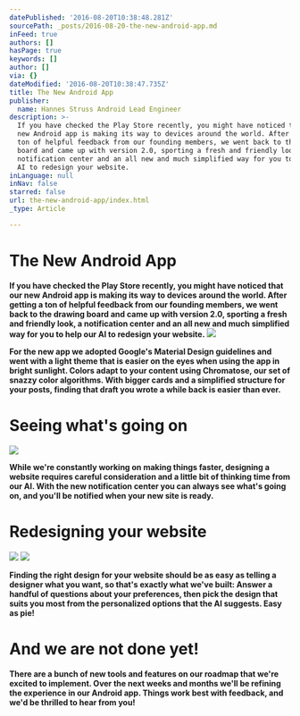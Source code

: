 ```yaml
---
datePublished: '2016-08-20T10:38:48.281Z'
sourcePath: _posts/2016-08-20-the-new-android-app.md
inFeed: true
authors: []
hasPage: true
keywords: []
author: []
via: {}
dateModified: '2016-08-20T10:38:47.735Z'
title: The New Android App
publisher:
  name: Hannes Struss Android Lead Engineer
description: >-
  If you have checked the Play Store recently, you might have noticed that our
  new Android app is making its way to devices around the world. After getting a
  ton of helpful feedback from our founding members, we went back to the drawing
  board and came up with version 2.0, sporting a fresh and friendly look, a
  notification center and an all new and much simplified way for you to help our
  AI to redesign your website.
inLanguage: null
inNav: false
starred: false
url: the-new-android-app/index.html
_type: Article

---
```

# **The New Android App**

**If you have checked the Play Store recently, you might have noticed that our new Android app is making its way to devices around the world. After getting a ton of helpful feedback from our founding members, we went back to the drawing board and came up with version 2.0, sporting a fresh and friendly look, a notification center and an all new and much simplified way for you to help our AI to redesign your website.**
![](https://the-grid-user-content.s3-us-west-2.amazonaws.com/f4fec607-d4b5-4281-8d80-c94abe0161cb.png)

**For the new app we adopted Google's Material Design guidelines and went with a light theme that is easier on the eyes when using the app in bright sunlight. Colors adapt to your content using Chromatose, our set of snazzy color algorithms. With bigger cards and a simplified structure for your posts, finding that draft you wrote a while back is easier than ever.**

# **Seeing what's going on**
![](https://the-grid-user-content.s3-us-west-2.amazonaws.com/b66336c6-f65f-48a1-90e8-c4ce9e152c35.png)

**While we're constantly working on making things faster, designing a website requires careful consideration and a little bit of thinking time from our AI. With the new notification center you can always see what's going on, and you'll be notified when your new site is ready.**

# **Redesigning your website**
![](https://the-grid-user-content.s3-us-west-2.amazonaws.com/da1eee7c-3e10-4eef-a540-90ba9e30579a.png)
![](https://the-grid-user-content.s3-us-west-2.amazonaws.com/fd2ea51e-bda5-4e4d-bd0c-336753543808.png)

**Finding the right design for your website should be as easy as telling a designer what you want, so that's exactly what we've built: Answer a handful of questions about your preferences, then pick the design that suits you most from the personalized options that the AI suggests. Easy as pie!**

# **And we are not done yet!**

**There are a bunch of new tools and features on our roadmap that we're excited to implement. Over the next weeks and months we'll be refining the experience in our Android app. Things work best with feedback, and we'd be thrilled to hear from you!**